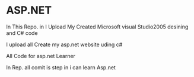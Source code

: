 # ASP.NET
In This Repo. in I Upload My Created Microsoft visual Studio2005 desining and C# code  

I upload all Create my asp.net website uding c#

All Code for asp.net Learner

In Rep. all comit is step in i can learn Asp.net
